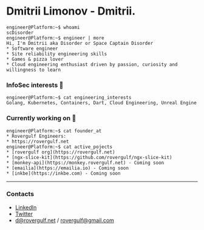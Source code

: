 # Dmitrii Limonov - Dmitrii.
```console
engineer@Platform:~$ whoami
scDisorder
engineer@Platform:~$ engineer | more
Hi, I'm Dmitrii aka Disorder or Space Captain Disorder
* Software engineer
* Site reliability engineering skills
* Games & pizza lover
* Cloud engineering enthusiast driven by passion, curiosity and willingness to learn
```

### InfoSec interests  :space_invader:
```console
engineer@Platform:~$ cat engineering_interests
Golang, Kubernetes, Containers, Dart, Cloud Engineering, Unreal Engine
```

### Currently working on :ghost:
```console
engineer@Platform:~$ cat founder_at
* Rovergulf Engineers:
* https://rovergulf.net
engineer@Platform:~$ cat active_pojects
* [rovergulf org](https://rovergulf.net)
* [ngx-slice-kit](https://github.com/rovergulf/ngx-slice-kit)
* [monkey-api](https://monkey.rovergulf.net) - Coming soon
* [emailia](https://emailia.io) - Coming soon
* [inkbe](https://inkbe.com) - Coming soon
```


---


### Contacts
* [LinkedIn](https://www.linkedin.com/in/dmitriy-limonov-937912102/)
* [Twitter](https://twitter.com/rzkmontser)
* d@rovergulf.net / rovergulf@gmail.com

